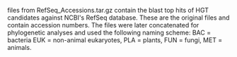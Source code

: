 files from RefSeq_Accessions.tar.gz contain the blast top hits of HGT candidates against NCBI's RefSeq database. These are the original files and contain accession numbers. The files were later concatenated for phylogenetic analyses and used the following naming scheme: BAC = bacteria
EUK = non-animal eukaryotes, PLA = plants, FUN = fungi, MET = animals.
